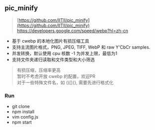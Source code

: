 ## pic_minify

> [https://github.com/IITII/pic_minify](https://github.com/IITII/pic_minify)  
> https://developers.google.com/speed/webp?hl=zh-cn  

* 基于 cwebp 的本地化图片有损压缩工具
* 支持主流图片格式，PNG, JPEG, TIFF, WebP 和 raw Y'CbCr samples.
* 并发转换，默认使用 cpu 核数 -1 为并发上限，最低为1
* 支持文件夹递归读取和文件类型和大小筛选

> 有损压缩，压缩率更高  
> 暂时不考虑开放 cwebp 的配置，欢迎PR  
> 对于一些特殊文件名，如 ()[]{}, 需要先进行格式化

### Run

* git clone
* npm install
* vim config.js
* npm start
